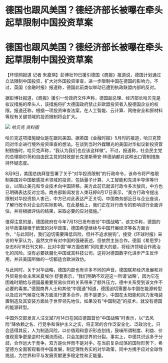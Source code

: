 # 德国也跟风美国？德经济部长被曝在牵头起草限制中国投资草案

# 德国也跟风美国？德经济部长被曝在牵头起草限制中国投资草案

【环球网报道 记者
朱嘉琪】彭博社19日援引德国《商报》报道说，德国计划通过立法限制中国投资，扩大对外国投资审查，进一步限制中国在德国的影响力。不过，英国《金融时报》报道称，德国此前类似举动已遭到执政联盟内部的反对。

据彭博社报道，《商报》援引一份政府文件声称，德国副总理、经济部长哈贝克是拟议措施的牵头人，该措施将扩大德国政府禁止非欧盟投资者入股德国企业的权限。报道还称，根据一项投资审查法案，在人工智能、云计算、网络安全和原材料等现有关键领域的投资限制将会扩大。

![](https://inews.gtimg.com/om_bt/OfElNdfq4vLJ8Th_Tjnkm_lIFJBLLZsG0oua2RtNPZX0kAA/1000)
_哈贝克 资料图_

哈贝克这项措施疑似是在跟风美国。据英国《金融时报》5月时的报道，哈贝克赞同对华企进行境外投资审查的想法。在谈到当时外媒曝光的美国对华拟议新投资管制措施时，哈贝克声称，“我认为我们也应该这样做”。不过，报道称，社会民主党的总理朔尔茨和自由民主党的财政部长克里斯蒂安·林德纳都对这种出口管制措施持怀疑态度。

8月9日，美国总统拜登签署了关于“对华投资限制”的行政命令，该命令将严格限制美国对中国敏感技术领域的投资，包括量子计算、人工智能和先进半导体等行业，以阻止美元和专业技术向中国转移。美方此前已就该行政令多次放风，中方也已明确表达反对立场。商务部新闻发言人束珏婷8月17日表示，“美方行政令提出限制对华投资损人害己，中方已对此表达严正关切。中国商务部近日与企业座谈，了解行政令对企业的实际影响。在此基础上，我们正在对行政令的影响进行全面评估，并将根据评估的结果，采取必要的应对措施。”

值得注意的是，德国政府在今年7月13日发布首份“中国战略”，该文件称，德国的对华政策植根于欧盟的对华政策，德国希望继续与中国开展经济等各方面合作，“与此同时，我们迫切需要降低风险，但并不追求脱钩”。接受《环球时报》采访的专家认为，虽然文件有对中国的强硬表述，但依然主张合作。德国《希思罗》杂志8月18日刊文称，比对中国“单方面依赖”风险更大的是，将经济领域合作政治化的风险。没有必要妖魔化中国或其科技公司，这将对德国数字化进步产生反作用，并非美国所做的一切都适合欧洲效仿。

与此同时，关于对华战略，德国内部也有许多不同的声音。德国联邦经济发展和对外贸易协会主席米夏埃尔·舒曼表示，“我们明确不欢迎这一所谓‘战略’，因为它在困难时期给与德国最重要贸易伙伴的关系带来了额外压力。德中关系受到该文件不必要的毒害。”德国商界人士和其他“中国通”知道，德国迫切需要与中国在能源转型以及应对气候变化等方面进行更多合作，而不是更少。中国在太阳能和风力发电装置制造及其安装方面处于世界领先地位，如果没有“中国制造”的技术，就没有德国的能源转型。

中国外交部发言人汪文斌7月14日在回应德国首份“中国战略”时表示，以“去风险”降依赖之名、行竞争和保护主义之实，将正常的合作泛安全化、泛政治化，只会适得其反，人为制造风险，以价值观和意识形态划线，鼓噪所谓制度、利益、价值观竞争更是逆时代潮流而动，只会加剧世界的分裂。事实上，中德共识远多于分歧，合作远大于竞争，双方是伙伴而不是对手。在当前复杂动荡的国际形势下，希望德方全面客观看待中国发展，制定理性务实的对华政策，同中方携手应对全球性挑战，为世界和平与发展贡献更多稳定性和正能量。

